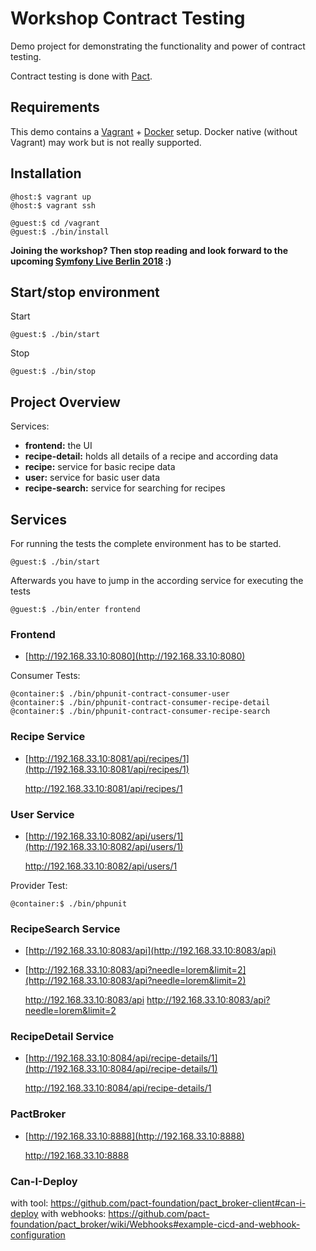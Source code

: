 # Workshop Contract Testing

Demo project for demonstrating the functionality and power of contract testing.

Contract testing is done with [Pact](https://docs.pact.io/).

## Requirements

This demo contains a [Vagrant](https://www.vagrantup.com/) + [Docker](https://docs.docker.com/compose/) setup. Docker native (without Vagrant) may work but is not really supported.

## Installation

    
    @host:$ vagrant up
    @host:$ vagrant ssh
    
    @guest:$ cd /vagrant
    @guest:$ ./bin/install
    
**Joining the workshop? Then stop reading and look forward to the upcoming [Symfony Live Berlin 2018](http://berlin2018.live.symfony.com/workshops) :)**
    
## Start/stop environment

Start

    @guest:$ ./bin/start
    
Stop

    @guest:$ ./bin/stop
    
## Project Overview

Services:
* **frontend:** the UI
* **recipe-detail:** holds all details of a recipe and according data 
* **recipe:** service for basic recipe data
* **user:** service for basic user data
* **recipe-search:** service for searching for recipes


## Services

For running the tests the complete environment has to be started.

    @guest:$ ./bin/start
    
Afterwards you have to jump in the according service for executing the tests

    @guest:$ ./bin/enter frontend
    
### Frontend

* [http://192.168.33.10:8080](http://192.168.33.10:8080)

Consumer Tests:

    @container:$ ./bin/phpunit-contract-consumer-user
    @container:$ ./bin/phpunit-contract-consumer-recipe-detail
    @container:$ ./bin/phpunit-contract-consumer-recipe-search

### Recipe Service

* [http://192.168.33.10:8081/api/recipes/1](http://192.168.33.10:8081/api/recipes/1)


    http://192.168.33.10:8081/api/recipes/1

### User Service

* [http://192.168.33.10:8082/api/users/1](http://192.168.33.10:8082/api/users/1)


    http://192.168.33.10:8082/api/users/1
    
Provider Test:

    @container:$ ./bin/phpunit
    
### RecipeSearch Service

* [http://192.168.33.10:8083/api](http://192.168.33.10:8083/api)
* [http://192.168.33.10:8083/api?needle=lorem&limit=2](http://192.168.33.10:8083/api?needle=lorem&limit=2)


    http://192.168.33.10:8083/api
    http://192.168.33.10:8083/api?needle=lorem&limit=2

### RecipeDetail Service

* [http://192.168.33.10:8084/api/recipe-details/1](http://192.168.33.10:8084/api/recipe-details/1)


    http://192.168.33.10:8084/api/recipe-details/1

### PactBroker

* [http://192.168.33.10:8888](http://192.168.33.10:8888)


    http://192.168.33.10:8888

### Can-I-Deploy

with tool:     https://github.com/pact-foundation/pact_broker-client#can-i-deploy
with webhooks: https://github.com/pact-foundation/pact_broker/wiki/Webhooks#example-cicd-and-webhook-configuration

